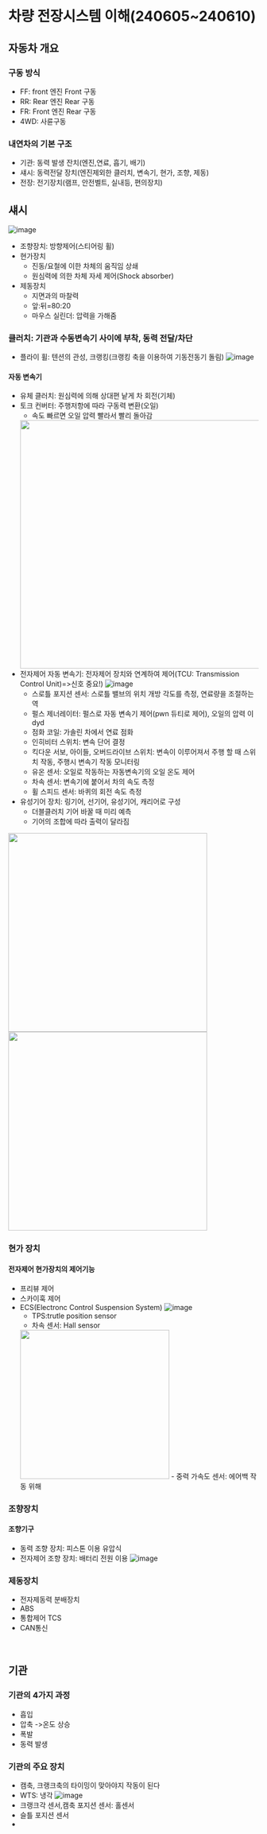 # 차량 전장시스템 이해(240605~240610)
## 자동차 개요
### 구동 방식
  - FF: front 엔진 Front 구동
  - RR: Rear 엔진 Rear 구동
  - FR: Front 엔진 Rear 구동
  - 4WD: 사륜구동
    
### 내연차의 기본 구조
- 기관: 동력 발생 잔치(엔진,연료, 흡기, 배기)
- 섀시: 동력전달 장치(엔진제외한 클러치, 변속기, 현가, 조향, 제동)
- 전장: 전기장치(램프, 안전벨트, 실내등, 편의장치)

## 섀시
![image](https://github.com/JiYoon402/IVS_notes/assets/90745522/dc0df85f-245d-41ee-a53d-529c9a7e9503)
- 조향장치: 방향제어(스티어링 휠)
- 현가장치
  - 진동/요철에 이한 차체의 움직임 상쇄
  - 원심력에 의한 차체 자세 제어(Shock absorber)
- 제동장치
  - 지면과의 마찰력  
  - 앞:뒤=80:20
  - 마우스 실린더: 압력을 가해줌
    

### 클러치: 기관과 수동변속기 사이에 부착, 동력 전달/차단
  - 플라이 휠: 텐션의 관성, 크랭킹(크랭킹 축을 이용하여 기동전동기 돌림)
   ![image](https://github.com/JiYoon402/IVS_notes/assets/90745522/b026897a-4a72-4465-a591-31dd8c39076b)

#### 자동 변속기
- 유체 클러치: 원심력에 의해 상대편 낱게 차 회전(기체)
- 토크 컨버터: 주행저항에 따라  구동력 변환(오일)
  - 속도 빠르면 오일 압력 빨라서 빨리 돌아감
  <img src="https://github.com/JiYoon402/IVS_notes/assets/90745522/75347dc0-81a6-49d2-ae41-3cfea7208527" width="500">
   <br/>    
- 전자제어 자동 변속기: 전자제어 장치와 연계하여 제어(TCU: Transmission Control Unit)=>신호 중요!)
  ![image](https://github.com/JiYoon402/IVS_notes/assets/90745522/9e902b08-3427-4c92-8672-0e66884c9750)
  - 스로틀 포지션 센서: 스로틀 밸브의 위치 개방 각도를 측정, 연료량을 조절하는 역
  - 펄스 제너레이터: 펄스로 자동 변속기 제어(pwn 듀티로 제어), 오일의 압력 이dyd
  - 점화 코일: 가솔린 차에서 연료 점화
  - 인히비터 스위치: 변속 단어 결정
  - 킥다운 서보, 아이들, 오버드라이브 스위치: 변속이 이루어져서 주행 할 때 스위치 작동, 주행시 변속기 작동 모니터링
  - 유온 센서: 오일로 작동하는 자동변속기의 오일 온도 제어
  - 차속 센서: 변속기에 붙어서 차의 속도 측정
  - 휠 스피드 센서: 바퀴의 회전 속도 측정
- 유성기어 장치: 링기어, 선기어, 유성기어, 캐리어로 구성
  - 더블클러치 기어 바꿀 때 미리 예측
  - 기어의 조합에 따라 출력이 달라짐
 <img src="https://github.com/JiYoon402/IVS_notes/assets/90745522/2f0e43f9-75c0-43ab-837e-ecb29634c7e5" width="400">
<img src="https://github.com/JiYoon402/IVS_notes/assets/90745522/ce009208-ffed-46bb-9c9c-4ec5caa0caf6" width="400">

### 현가 장치
#### 전자제어 현가장치의 제어기능
- 프리뷰 제어
- 스카이훅 제어
- ECS(Electronc Control Suspension System)
  ![image](https://github.com/JiYoon402/IVS_notes/assets/90745522/740fdce0-b13f-4bad-9b5c-9b6740139d15)
  - TPS:trutle position sensor
  - 차속 센서: Hall sensor
   <img src="https://github.com/JiYoon402/IVS_notes/assets/90745522/89515399-a559-4103-b3fa-32de1f414823" width="300">
  - 중력 가속도 센서: 에어백 작동 위해  

### 조향장치
#### 조향기구
- 동력 조향 장치: 피스톤 이용 유압식
- 전자제어 조향 장치: 배터리 전원 이용
  ![image](https://github.com/JiYoon402/IVS_notes/assets/90745522/961ab7af-37f2-426a-a1aa-6f6c599ff85c)

### 제동장치
- 전자제동력 분배장치
- ABS
- 통합제어 TCS
- CAN통신

<br/>

## 기관
### 기관의 4가지 과정
- 흡입
- 압축 ->온도 상승
- 폭발
- 동력 발생

### 기관의 주요 장치
- 캠축, 크랭크축의 타이밍이 맞아야지 작동이 된다
- WTS: 냉각
  ![image](https://github.com/JiYoon402/IVS_notes/assets/90745522/e6f1bcba-ddb5-4a07-a746-81f2df5cf249)
- 크랭크각 센서,캠축 포지션 센서: 홀센서
- 슬틀 포지션 센서
- 






 
